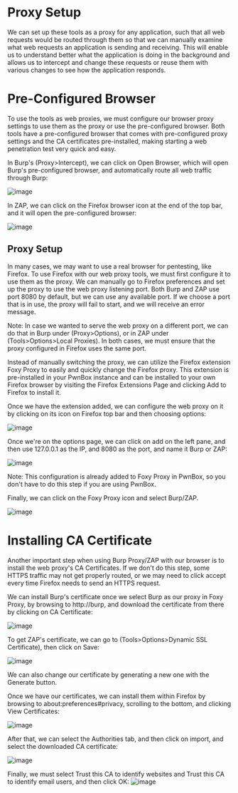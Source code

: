 # Proxy Setup

We can set up these tools as a proxy for any application, such that all web requests would be routed through them so that we can manually examine what web requests an application is sending and receiving. This will enable us to understand better what the application is doing in the background and allows us to intercept and change these requests or reuse them with various changes to see how the application responds.

# Pre-Configured Browser
To use the tools as web proxies, we must configure our browser proxy settings to use them as the proxy or use the pre-configured browser. Both tools have a pre-configured browser that comes with pre-configured proxy settings and the CA certificates pre-installed, making starting a web penetration test very quick and easy.

In Burp's (Proxy>Intercept), we can click on Open Browser, which will open Burp's pre-configured browser, and automatically route all web traffic through Burp:

![image](https://github.com/RipperGh/BugHunting-D/assets/165308866/c833df3c-e4ce-40ee-9774-27b27f726072)

In ZAP, we can click on the Firefox browser icon at the end of the top bar, and it will open the pre-configured browser:

![image](https://github.com/RipperGh/BugHunting-D/assets/165308866/86a0169a-d49f-41cc-8a47-e98b1f6258ba)

## Proxy Setup

In many cases, we may want to use a real browser for pentesting, like Firefox. To use Firefox with our web proxy tools, we must first configure it to use them as the proxy. We can manually go to Firefox preferences and set up the proxy to use the web proxy listening port. Both Burp and ZAP use port 8080 by default, but we can use any available port. If we choose a port that is in use, the proxy will fail to start, and we will receive an error message.

Note: In case we wanted to serve the web proxy on a different port, we can do that in Burp under (Proxy>Options), or in ZAP under (Tools>Options>Local Proxies). In both cases, we must ensure that the proxy configured in Firefox uses the same port.

Instead of manually switching the proxy, we can utilize the Firefox extension Foxy Proxy to easily and quickly change the Firefox proxy. This extension is pre-installed in your PwnBox instance and can be installed to your own Firefox browser by visiting the Firefox Extensions Page and clicking Add to Firefox to install it.

Once we have the extension added, we can configure the web proxy on it by clicking on its icon on Firefox top bar and then choosing options:

![image](https://github.com/RipperGh/BugHunting-D/assets/165308866/3fb1d295-f4f1-4d37-883b-1fa0136c9ab9)

Once we're on the options page, we can click on add on the left pane, and then use 127.0.0.1 as the IP, and 8080 as the port, and name it Burp or ZAP:

![image](https://github.com/RipperGh/BugHunting-D/assets/165308866/83162bf1-58ee-45a5-b0f2-f855e32df739)

Note: This configuration is already added to Foxy Proxy in PwnBox, so you don't have to do this step if you are using PwnBox.

Finally, we can click on the Foxy Proxy icon and select Burp/ZAP.

![image](https://github.com/RipperGh/BugHunting-D/assets/165308866/673710cc-fdfb-4776-869d-35c064ac8348)

# Installing CA Certificate 
Another important step when using Burp Proxy/ZAP with our browser is to install the web proxy's CA Certificates. If we don't do this step, some HTTPS traffic may not get properly routed, or we may need to click accept every time Firefox needs to send an HTTPS request.

We can install Burp's certificate once we select Burp as our proxy in Foxy Proxy, by browsing to http://burp, and download the certificate from there by clicking on CA Certificate:

![image](https://github.com/RipperGh/BugHunting-D/assets/165308866/89e96b53-03ac-4542-9c74-cda9f4ae10ba)

To get ZAP's certificate, we can go to (Tools>Options>Dynamic SSL Certificate), then click on Save:

![image](https://github.com/RipperGh/BugHunting-D/assets/165308866/a5eb8f06-869f-4622-a5fe-cb6b373f5baf)

We can also change our certificate by generating a new one with the Generate button.

Once we have our certificates, we can install them within Firefox by browsing to about:preferences#privacy, scrolling to the bottom, and clicking View Certificates:

![image](https://github.com/RipperGh/BugHunting-D/assets/165308866/97554e57-5dbc-4966-9c5f-520c03509af0)

After that, we can select the Authorities tab, and then click on import, and select the downloaded CA certificate:

![image](https://github.com/RipperGh/BugHunting-D/assets/165308866/10bebae0-ecbb-4091-9d9d-98ef8e309434)

Finally, we must select Trust this CA to identify websites and Trust this CA to identify email users, and then click OK:
![image](https://github.com/RipperGh/BugHunting-D/assets/165308866/769fb022-b4c2-4f2e-8526-728615612e6c)









